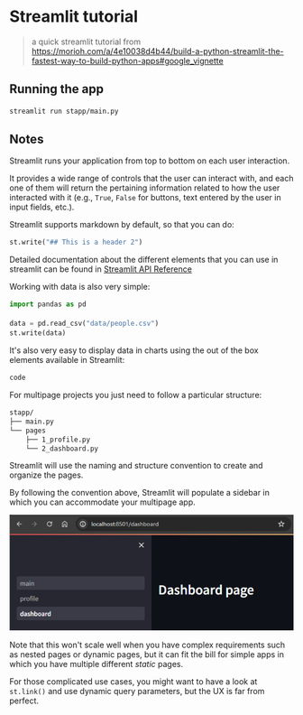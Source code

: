 # Streamlit tutorial
> a quick streamlit tutorial from https://morioh.com/a/4e10038d4b44/build-a-python-streamlit-the-fastest-way-to-build-python-apps#google_vignette

## Running the app

```bash
streamlit run stapp/main.py
```


## Notes

Streamlit runs your application from top to bottom on each user interaction.

It provides a wide range of controls that the user can interact with, and each one of them will return the pertaining information related to how the user interacted with it (e.g., `True`, `False` for buttons, text entered by the user in input fields, etc.).

Streamlit supports markdown by default, so that you can do:

```python
st.write("## This is a header 2")
```

Detailed documentation about the different elements that you can use in streamlit can be found in [Streamlit API Reference](https://docs.streamlit.io/develop/api-reference)

Working with data is also very simple:

```python
import pandas as pd

data = pd.read_csv("data/people.csv")
st.write(data)
```

It's also very easy to display data in charts using the out of the box elements available in Streamlit:

```python
code
```

For multipage projects you just need to follow a particular structure:

```
stapp/
├── main.py
└── pages
    ├── 1_profile.py
    └── 2_dashboard.py
```

Streamlit will use the naming and structure convention to create and organize the pages.

By following the convention above, Streamlit will populate a sidebar in which you can accommodate your multipage app.

![Multipage sidebar](pics/multipage_sidebar.png)

Note that this won't scale well when you have complex requirements such as nested pages or dynamic pages, but it can fit the bill for simple apps in which you have multiple different *static* pages.

For those complicated use cases, you might want to have a look at `st.link()` and use dynamic query parameters, but the UX is far from perfect.